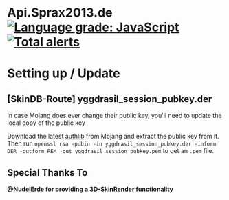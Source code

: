 # Api.Sprax2013.de [![Language grade: JavaScript](https://img.shields.io/lgtm/grade/javascript/g/Sprax2013/Api.Sprax2013.de.svg?logo=lgtm&logoWidth=18)](https://lgtm.com/projects/g/Sprax2013/Api.Sprax2013.de/context:javascript) [![Total alerts](https://img.shields.io/lgtm/alerts/g/Sprax2013/Api.Sprax2013.de.svg?logo=lgtm&logoWidth=18)](https://lgtm.com/projects/g/Sprax2013/Api.Sprax2013.de/alerts/)

# Setting up / Update
## [SkinDB-Route] yggdrasil_session_pubkey.der
In case Mojang does ever change their public key, you'll need to update the local copy of the public key

Download the latest [authlib](https://libraries.minecraft.net/com/mojang/authlib/1.5.25/authlib-1.5.25.jar) from Mojang and extract the public key from it. Then run `openssl rsa -pubin -in yggdrasil_session_pubkey.der -inform DER -outform PEM -out yggdrasil_session_pubkey.pem` to get an `.pem` file.

## Special Thanks To
**[@NudelErde](https://github.com/NudelErde) for providing a 3D-SkinRender functionality**
